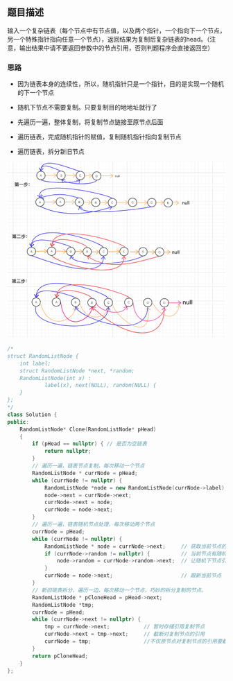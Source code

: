 ## 题目描述
输入一个复杂链表（每个节点中有节点值，以及两个指针，一个指向下一个节点，另一个特殊指针指向任意一个节点），返回结果为复制后复杂链表的head。（注意，输出结果中请不要返回参数中的节点引用，否则判题程序会直接返回空）
### 思路
- 因为链表本身的连续性，所以，随机指针只是一个指针，目的是实现一个随机的下一个节点
- 随机下节点不需要复制。只要复制目的地地址就行了

- 先遍历一遍，整体复制，将复制节点链接至原节点后面
- 遍历链表，完成随机指针的赋值，复制随机指针指向复制节点
- 遍历链表，拆分新旧节点


![tu](../../images/复杂链表的复制.png)

```C++
/*
struct RandomListNode {
    int label;
    struct RandomListNode *next, *random;
    RandomListNode(int x) :
            label(x), next(NULL), random(NULL) {
    }
};
*/
class Solution {
public:
    RandomListNode* Clone(RandomListNode* pHead)
    {
        if (pHead == nullptr) { // 是否为空链表
            return nullptr;
        }
        // 遍历一遍，链表节点复制，每次移动一个节点
        RandomListNode * currNode = pHead;
        while (currNode != nullptr) {
            RandomListNode *node = new RandomListNode(currNode->label);
            node->next = currNode->next;
            currNode->next = node;
            currNode = node->next;
        }
        // 遍历一遍，链表随机节点处理，每次移动两个节点
        currNode = pHead;
        while (currNode != nullptr) {
            RandomListNode * node = currNode->next;     // 获取当前节点的复制节点
            if (currNode->random != nullptr) {          // 当前节点有随机下节点，因为，随机下节点是新复制的节点
                node->random = currNode->random->next;  // 让随机下节点引用指向复制节点
            }
            currNode = node->next;                      // 跟新当前节点
        }
        // 新旧链表拆分，遍历一边，每次移动一个节点，巧妙的拆分复制的节点。
        RandomListNode * pCloneHead = pHead->next;
        RandomListNode *tmp;
        currNode = pHead;
        while (currNode->next != nullptr) {
            tmp = currNode->next;           // 暂时存储引用复制节点
            currNode->next = tmp->next;     // 截断对复制节点的引用
            currNode = tmp;                 //不仅原节点对复制节点的引用要截断，复制节点对原节点的引用也要截断
        }
        return pCloneHead;
    }
};
```